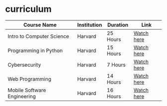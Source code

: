 # curriculum

| Course Name                      | Institution | Duration | Link                                                                 |
|-----------------------------------|-------------|----------|----------------------------------------------------------------------|
| Intro to Computer Science         | Harvard     | 25 Hours | [Watch here](https://www.youtube.com/playlist?list=PLhQjrBD2T381WAHyx1pq-sBfykqMBI7V4) |
| Programming in Python             | Harvard     | 15 Hours | [Watch here](https://www.youtube.com/playlist?list=PLhQjrBD2T3817j24-GogXmWqO5Q5vYy0V) |
| Cybersecurity                     | Harvard     | 7 Hours  | [Watch here](https://www.youtube.com/playlist?list=PLhQjrBD2T383Cqo5I1oRrbC1EKRAKGKUE) |
| Web Programming                   | Harvard     | 14 Hours | [Watch here](https://www.youtube.com/playlist?list=PLhQjrBD2T380xvFSUmToMMzERZ3qB5Ueu) |
| Mobile Software Engineering       | Harvard     | 16 Hours | [Watch here](https://www.youtube.com/playlist?list=PL7ippCC9NZurw6hLeurbk_SWUJ7PHN5-u) |

